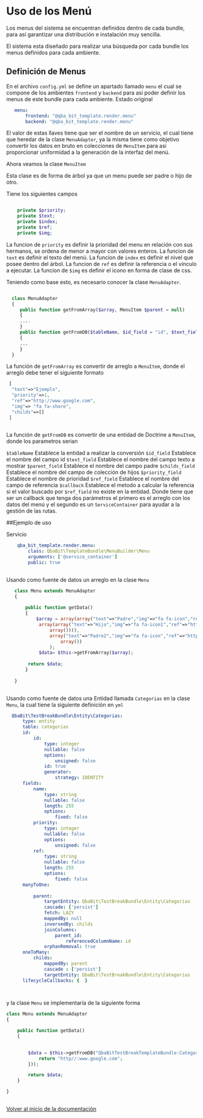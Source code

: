 Uso de los Menú 
===============================

Los menus del sistema se encuentran definidos dentro de cada bundle, para así garantizar una distribución e instalación muy sencilla.

El sistema esta diseñado para realizar una búsqueda por cada bundle los menus definidos para cada ambiente.


Definición de Menus
----------------
En el archivo `config.yml` se define un apartado llamado `menu` el cual se compone de los ambientes `frontend` y `backend` para asi poder definir los menus de este bundle para cada ambiente.
Estado original
```yml
   menu:
       frontend: "@qba_bit_template.render.menu"
       backend: "@qba_bit_template.render.menu"
```
El valor de estas llaves tiene que ser el nombre de un servicio, el cual tiene que heredar de la clase `MenuAdapter`, ya la misma tiene como objetivo convertir los datos en bruto en colecciones de `MenuItem` para asi proporcionar uniformidad a la generación de la interfaz del menú.

Ahora veamos la clase `MenuItem`

Esta clase es de forma de árbol ya que un menu puede ser padre o hijo de otro.

Tiene los siguientes campos

```php

    private $priority;
    private $text;
    private $index;
    private $ref;
    private $img;

```
La funcion de `priority` es definir la prioridad del menu en relación con sus hermanos, se ordena de menor a mayor con valores enteros.
La funcion de `text` es definir el texto del menú.
La funcion de `index` es definir el nivel que posee dentro del árbol.
La funcion de `ref` es definir la referencia o el vinculo a ejecutar.
La funcion de `$img` es definir el icono en forma de clase de css.

Teniendo como base esto, es necesario conocer la clase `MenuAdapter`.

```php

  class MenuAdapter
  {
     public function getFromArray($array, MenuItem $parent = null)
     {
     ....
     }
     public function getFromDB($tableName, $id_field = "id", $text_field = "name", $parent_field = "parent", $childs_field = "childs", $priority_field = "priority", $ref_field = "ref", $callback = null)
     {
     ...
     }
  }

```

La función de `getFromArray` es convertir de arreglo a `MenuItem`, donde el arreglo debe tener el siguiente formato
```php
 [
  "text"=>"Ejemplo",
  "priority"=>1,
  "ref"=>"http://www.google.com",
  "img"=> "fa fa-share",
  "childs"=>[]
 ]
 
```

La función de `getFromDB` es convertir de una entidad de Doctrine a `MenuItem`, donde los parametros serian

`$tableName` Establece la entidad a realizar la conversión
`$id_field` Establece el nombre del campo id
`$text_field` Establece el nombre del campo texto a mostrar
`$parent_field` Establece el nombre del campo padre
`$childs_field` Establece el nombre del campo de colección de hijos
`$priority_field` Establece el nombre de prioridad
`$ref_field` Establece el nombre del campo de referencia
`$callback` Establece el metodo a calcular la referencia si el valor buscado por `$ref_field` no existe en la entidad. Donde tiene que ser un callback que tenga dos parámetros el primero es el arreglo con los datos del menú y el segundo es un `ServiceContainer` para ayudar a la gestión de las rutas.
 


##Ejemplo de uso

Servicio
```yml
    qba_bit_template.render.menu:
        class: QbaBit\TemplateBundle\MenuBuilder\Menu
        arguments: ['@service_container']
        public: true
 
```

Usando como fuente de datos un arreglo en la clase `Menu`

```php
   class Menu extends MenuAdapter
   {
   
       public function getData()
       {
           $array = array(array("text"=>"Padre","img"=>"fa fa-icon","ref"=>"http://www.google.com","priority"=>0,"childs"=>
            array(array("text"=>"Hijo","img"=>"fa fa-icon1","ref"=>"http://www.google1.com","priority"=>0,"childs"=>
                array()))),
                array("text"=>"Padre2","img"=>"fa fa-icon","ref"=>"http://www.google.com","priority"=>0,"childs"=>
                    array())
                );
            $data= $this->getFromArray($array);
   
        return $data;
       }
   
   }
 
```

Usando como fuente de datos una Entidad llamada `Categorias` en la clase `Menu`, la cual tiene la siguiente definición en `yml`

```yml
  QbaBit\TestBreakBundle\Entity\Categorias:
      type: entity
      table: categorias
      id:
          id:
              type: integer
              nullable: false
              options:
                  unsigned: false
              id: true
              generator:
                  strategy: IDENTITY
      fields:
          name:
              type: string
              nullable: false
              length: 255
              options:
                  fixed: false
          priority:
              type: integer
              nullable: false
              options:
                  unsigned: false
          ref:
              type: string
              nullable: false
              length: 255
              options:
                  fixed: false
      manyToOne:
  
          parent:
              targetEntity: QbaBit\TestBreakBundle\Entity\Categorias
              cascade: ['persist']
              fetch: LAZY
              mappedBy: null
              inversedBy: childs
              joinColumns:
                  parent_id:
                      referencedColumnName: id
              orphanRemoval: true
      oneToMany:
          childs:
              mappedBy: parent
              cascade : ['persist']
              targetEntity: QbaBit\TestBreakBundle\Entity\Categorias
      lifecycleCallbacks: {  }

 
```

y la clase `Menu` se implementaría de la siguiente forma

```php
class Menu extends MenuAdapter
{

    public function getData()
    {
    

        $data = $this->getFromDB("QbaBitTestBreakTemplateBundle:Categorias", "id", "name", "parent", "childs", "priority", "ref2", (function ($item, $container) {
            return "http//:www.google.com";
        }));

        return $data;
    }

}
 
```



[Volver al inicio de la documentación](00-index.md)
